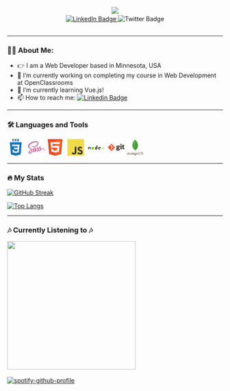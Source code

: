 
<div id="header" align="center">
  <img src="https://media.giphy.com/media/QTfX9Ejfra3ZmNxh6B/giphy.gif" width="150"/>
  <div id="badges">
    <a href="www.linkedin.com/in/taylor-rodewald">
      <img src="https://img.shields.io/badge/LinkedIn-blue?style=for-the-badge&logo=linkedin&logoColor=white" alt="LinkedIn Badge"/>
    </a>
    <a herf="https://twitter.com/rodewald_taylor">
      <img src="https://img.shields.io/badge/Twitter-blue?style=for-the-badge&logo=twitter&logoColor=white" alt="Twitter Badge"/>
    </a>
  </div>
  
  <img src="https://komarev.com/ghpvc/?username=taylor4287&style=flat-square&color=blue" alt=""/>
</div>

---

### :woman_technologist: About Me:
- :point_right: I am a Web Developer based in Minnesota, USA
- 🔭 I’m currently working on completing my course in Web Development at OpenClassrooms
- 🌱 I’m currently learning Vue.js!
- 📫 How to reach me: [![Linkedin Badge](https://img.shields.io/badge/-TaylorRodewald-blue?style=flat&logo=Linkedin&logoColor=white)](www.linkedin.com/in/taylor-rodewald)

---

### :hammer_and_wrench: Languages and Tools
<div>
  <img src="https://github.com/devicons/devicon/blob/master/icons/css3/css3-plain-wordmark.svg"  title="CSS3" alt="CSS" width="40" height="40"/>&nbsp;
  <img src="https://github.com/devicons/devicon/blob/master/icons/sass/sass-original.svg" title="Sass" alt="Sass" width="40" height="40"/>
  <img src="https://github.com/devicons/devicon/blob/master/icons/html5/html5-original.svg" title="HTML5" alt="HTML" width="40" height="40"/>&nbsp;
  <img src="https://github.com/devicons/devicon/blob/master/icons/javascript/javascript-original.svg" title="JavaScript" alt="JavaScript" width="40" height="40"/>&nbsp;
  <img src="https://github.com/devicons/devicon/blob/master/icons/nodejs/nodejs-original-wordmark.svg" title="NodeJS" alt="NodeJS" width="40" height="40"/>&nbsp;
  <img src="https://github.com/devicons/devicon/blob/master/icons/git/git-original-wordmark.svg" title="Git" alt="Git" width="40" height="40"/>
  <img src="https://github.com/devicons/devicon/blob/master/icons/mongodb/mongodb-original-wordmark.svg" title="Mongodb" alt="Mongodb" width="40" height="40"/>
</div>

---

### :fire: My Stats

[![GitHub Streak](http://github-readme-streak-stats.herokuapp.com?user=taylor4287&theme=dark&background=000000&ring=556b2f&fire=768858&currStreakLabel=556b2f)](https://git.io/streak-stats)

[![Top Langs](https://github-readme-stats.vercel.app/api/top-langs/?username=taylor4287&layout=compact&theme=vision-friendly-dark&title_color=768858)](https://github.com/anuraghazra/github-readme-stats)

---

### :notes: Currently Listening to :notes:

<img src="https://media.giphy.com/media/3ohhwEBrUKal8ebBni/giphy.gif" height="300" width="300"/>

[![spotify-github-profile](https://spotify-github-profile.vercel.app/api/view?uid=taylor4287&cover_image=true&theme=novatorem&show_offline=false&background_color=121212&bar_color=53b14f&bar_color_cover=false)](https://github.com/kittinan/spotify-github-profile)


